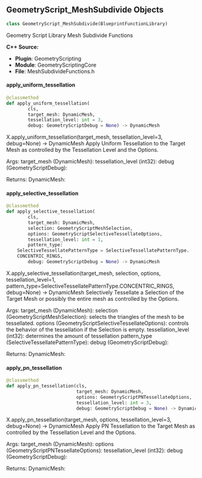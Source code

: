 ## GeometryScript_MeshSubdivide Objects

```python
class GeometryScript_MeshSubdivide(BlueprintFunctionLibrary)
```

Geometry Script Library Mesh Subdivide Functions

**C++ Source:**

- **Plugin**: GeometryScripting
- **Module**: GeometryScriptingCore
- **File**: MeshSubdivideFunctions.h

<a id="unreal.GeometryScript_MeshSubdivide.apply_uniform_tessellation"></a>

#### apply_uniform_tessellation

```python
@classmethod
def apply_uniform_tessellation(
        cls,
        target_mesh: DynamicMesh,
        tessellation_level: int = 3,
        debug: GeometryScriptDebug = None) -> DynamicMesh
```

X.apply_uniform_tessellation(target_mesh, tessellation_level=3, debug=None) -> DynamicMesh
Apply Uniform Tessellation to the Target Mesh as controlled by the Tessellation Level and the Options.

Args:
    target_mesh (DynamicMesh): 
    tessellation_level (int32): 
    debug (GeometryScriptDebug): 

Returns:
    DynamicMesh:

<a id="unreal.GeometryScript_MeshSubdivide.apply_selective_tessellation"></a>

#### apply_selective_tessellation

```python
@classmethod
def apply_selective_tessellation(
        cls,
        target_mesh: DynamicMesh,
        selection: GeometryScriptMeshSelection,
        options: GeometryScriptSelectiveTessellateOptions,
        tessellation_level: int = 1,
        pattern_type:
    SelectiveTessellatePatternType = SelectiveTessellatePatternType.
    CONCENTRIC_RINGS,
        debug: GeometryScriptDebug = None) -> DynamicMesh
```

X.apply_selective_tessellation(target_mesh, selection, options, tessellation_level=1, pattern_type=SelectiveTessellatePatternType.CONCENTRIC_RINGS, debug=None) -> DynamicMesh
Selectively Tessellate a Selection of the Target Mesh or possibly the entire mesh as controlled by
the Options.

Args:
    target_mesh (DynamicMesh): 
    selection (GeometryScriptMeshSelection): selects the triangles of the mesh to be tessellated.
    options (GeometryScriptSelectiveTessellateOptions): controls the behavior of the tessellation if the Selection is empty.
    tessellation_level (int32): determines the amount of tessellation
    pattern_type (SelectiveTessellatePatternType): 
    debug (GeometryScriptDebug): 

Returns:
    DynamicMesh:

<a id="unreal.GeometryScript_MeshSubdivide.apply_pn_tessellation"></a>

#### apply_pn_tessellation

```python
@classmethod
def apply_pn_tessellation(cls,
                          target_mesh: DynamicMesh,
                          options: GeometryScriptPNTessellateOptions,
                          tessellation_level: int = 3,
                          debug: GeometryScriptDebug = None) -> DynamicMesh
```

X.apply_pn_tessellation(target_mesh, options, tessellation_level=3, debug=None) -> DynamicMesh
Apply PN Tessellation to the Target Mesh as controlled by the Tessellation Level and the Options.

Args:
    target_mesh (DynamicMesh): 
    options (GeometryScriptPNTessellateOptions): 
    tessellation_level (int32): 
    debug (GeometryScriptDebug): 

Returns:
    DynamicMesh:

<a id="unreal.GeometryScript_MeshTransforms"></a>